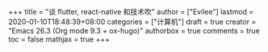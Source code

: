 +++
title = "谈 flutter, react-native 和技术吹"
author = ["Evilee"]
lastmod = 2020-01-10T18:48:39+08:00
categories = ["计算机"]
draft = true
creator = "Emacs 26.3 (Org mode 9.3 + ox-hugo)"
authorbox = true
comments = true
toc = false
mathjax = true
+++
